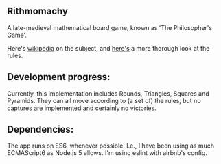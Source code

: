 ## Rithmomachy

A late-medieval mathematical board game, known as 'The Philosopher's
Game'.

Here's [wikipedia](https://en.wikipedia.org/wiki/Rithmomachy) on the subject,
and [here's](http://www.gamecabinet.com/rules/Rithmomachia.html) a more 
thorough look at the rules.

## Development progress:
Currently, this implementation includes Rounds, Triangles, Squares and
Pyramids. They can all move according to (a set of) the rules, but no captures
are implemented and certainly no victories. 

## Dependencies:
The app runs on ES6, whenever possible. I.e., I have been using as much
ECMAScript6 as Node.js 5 allows. I'm using eslint with airbnb's config.
